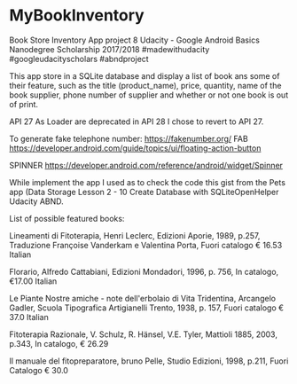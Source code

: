 # MyBookInventory
Book Store Inventory App
project 8
Udacity - Google Android Basics Nanodegree Scholarship 2017/2018
#madewithudacity #googleudacityscholars #abndproject

This app store in a SQLite database and display a list of book ans some of their feature, such as the title (product_name), price, quantity, 
name of the book supplier, phone number of supplier and whether or not one book is out of print.

API 27
As Loader are deprecated in API 28 I chose to revert to API 27.

To generate fake telephone number:
https://fakenumber.org/
FAB
https://developer.android.com/guide/topics/ui/floating-action-button

SPINNER
https://developer.android.com/reference/android/widget/Spinner

While implement the app I used as to check the code this gist from the Pets app (Data Storage Lesson 2 - 10 Create Database with SQLiteOpenHelper Udacity ABND.

List of possible featured books:

Lineamenti di Fitoterapia, Henri Leclerc, Edizioni Aporie, 1989, p.257, Traduzione Françoise Vanderkam e Valentina Porta, Fuori catalogo € 16.53 Italian

Florario, Alfredo Cattabiani, Edizioni Mondadori, 1996, p. 756, In catalogo, €17.00 Italian

Le Piante Nostre amiche - note dell'erbolaio di Vita Tridentina, Arcangelo Gadler, Scuola Tipografica Artigianelli Trento, 1938, p. 157, Fuori catalogo € 37.0 Italian

Fitoterapia Razionale, V. Schulz, R. Hänsel, V.E. Tyler, Mattioli 1885, 2003, p.343, In catalogo, € 26.29

Il manuale del fitopreparatore, bruno Pelle, Studio Edizioni, 1998, p.211, Fuori Catalogo € 30.0
